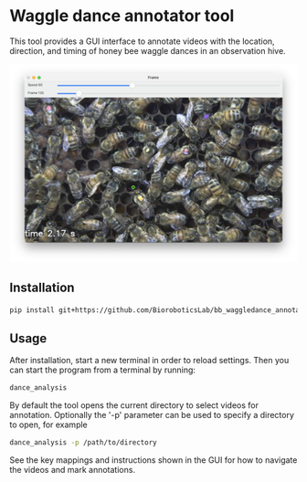 # Waggle dance annotator tool

This tool provides a GUI interface to annotate videos with the location, direction, and timing of honey bee waggle dances in an observation hive.

![](https://github.com/BioroboticsLab/bb_main/blob/master/images/waggle_annotator_tool.png?raw=True)

## Installation

```bash
pip install git+https://github.com/BioroboticsLab/bb_waggledance_annotator.git
```

## Usage

After installation, start a new terminal in order to reload settings.  Then you can start the program from a terminal by running:
```bash
dance_analysis
```

By default the tool opens the current directory to select videos for annotation.  Optionally the '-p' parameter can be used to specify a directory to open, for example
```bash
dance_analysis -p /path/to/directory
```

See the key mappings and instructions shown in the GUI for how to navigate the videos and mark annotations.


